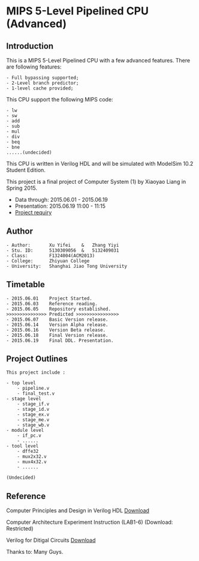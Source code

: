 
# MIPS 5-Level Pipelined CPU (Advanced)

## Introduction

This is a MIPS 5-Level Pipelined CPU with a few advanced features.
There are following features:

	- Full bypassing supported;
	- 2-Level branch predictor;
	- 1-level cache provided;

This CPU support the following MIPS code:

	- lw
	- sw
	- add
	- sub
	- mul
	- div
	- beq
	- bne
	......(undecided)

This CPU is written in Verilog HDL and will be simulated with ModelSim 10.2 Student Edition.

This project is a final project of Computer System (1) by Xiaoyao Liang in Spring 2015.

- Data through: 2015.06.01 - 2015.06.19
- Presentation: 2015.06.19 11:00 - 11:15
- [Project requiry](http://www.cs.sjtu.edu.cn/~liang-xy/ms108/project.pdf)

## Author

	- Author: 		Xu Yifei	&	Zhang Yiyi
	- Stu. ID:		5130309056	&	5132409031
	- Class: 		F1324004(ACM2013)
	- College:		Zhiyuan College
	- University:	Shanghai Jiao Tong University

## Timetable

	- 2015.06.01 	Project Started.
	- 2015.06.03 	Reference reading.
	- 2015.06.05 	Repository established.
	>>>>>>>>>>>>>>> Predicted >>>>>>>>>>>>>>>>
	- 2015.06.07	Basic Version release.
	- 2015.06.14 	Version Alpha release.
	- 2015.06.16	Version Beta release.
	- 2015.06.18	Final Version release.
	- 2015.06.19 	Final DDL. Presentation.

## Project Outlines

	This project include :

	- top level
		- pipeline.v
		- final_test.v
	- stage level
		- stage_if.v
		- stage_id.v
		- stage_ex.v
		- stage_me.v
		- stage_wb.v
	- module level
		- if_pc.v
		- ......
	- tool level
		- dffe32
		- mux2x32.v
		- mux4x32.v
		- ......

	(Undecided)

## Reference

Computer Principles and Design in Verilog HDL  [Download](http://vdisk.weibo.com/s/z4a2gWe6ECIsn)

Computer Architecture Experiment Instruction (LAB1-6)  (Download: Restricted)

Verilog for Ditigal Circuits  [Download](http://www.cs.sjtu.edu.cn/~liang-xy/ms108/Verilog%20for%20Ditigal%20Circuits.pdf)

Thanks to: Many Guys.

